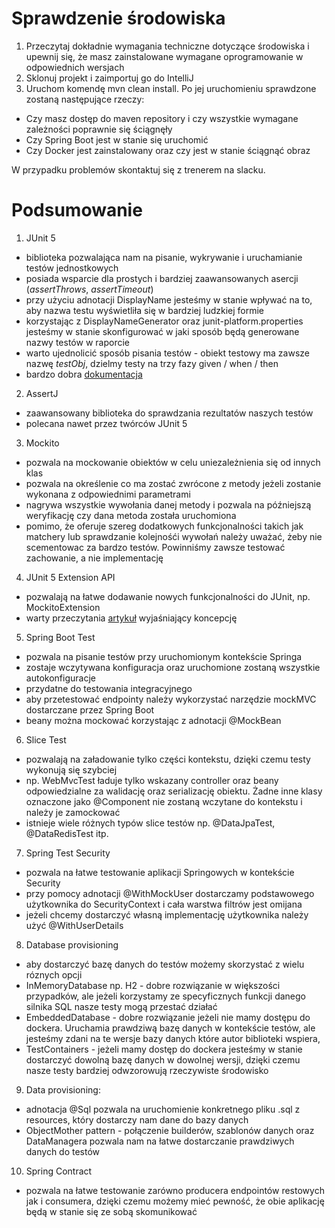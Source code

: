 # Sprawdzenie środowiska

1. Przeczytaj dokładnie wymagania techniczne dotyczące środowiska i upewnij się, że masz zainstalowane wymagane oprogramowanie w odpowiednich wersjach
2. Sklonuj projekt i zaimportuj go do IntelliJ
3. Uruchom komendę mvn clean install. Po jej uruchomieniu sprawdzone zostaną następujące rzeczy:
  * Czy masz dostęp do maven repository i czy wszystkie wymagane zależności poprawnie się ściągnęły
  * Czy Spring Boot jest w stanie się uruchomić
  * Czy Docker jest zainstalowany oraz czy jest w stanie ściągnąć obraz
  
W przypadku problemów skontaktuj się z trenerem na slacku.


# Podsumowanie

1. JUnit 5
 - biblioteka pozwalająca nam na pisanie, wykrywanie i uruchamianie testów jednostkowych
 - posiada wsparcie dla prostych i bardziej zaawansowanych asercji (_assertThrows_, _assertTimeout_)
 - przy użyciu adnotacji DisplayName jesteśmy w stanie wpływać na to, aby nazwa testu wyświetliła się w bardziej ludzkiej formie
 - korzystając z DisplayNameGenerator oraz junit-platform.properties jesteśmy w stanie skonfigurować w jaki sposób będą generowane nazwy testów w raporcie
 - warto ujednolicić sposób pisania testów - obiekt testowy ma zawsze nazwę _testObj_, dzielmy testy na trzy fazy given / when / then
 - bardzo dobra [dokumentacja](https://junit.org/junit5/docs/current/user-guide/)

2. AssertJ
 - zaawansowany biblioteka do sprawdzania rezultatów naszych testów
 - polecana nawet przez twórców JUnit 5
 
3. Mockito
 - pozwala na mockowanie obiektów w celu uniezależnienia się od innych klas
 - pozwala na określenie co ma zostać zwrócone z metody jeżeli zostanie wykonana z odpowiednimi parametrami
 - nagrywa wszystkie wywołania danej metody i pozwala na późniejszą weryfikację czy dana metoda została uruchomiona
 - pomimo, że oferuje szereg dodatkowych funkcjonalności takich jak matchery lub sprawdzanie kolejnośći wywołań należy uważać, żeby nie scementowac za bardzo testów. Powinniśmy zawsze testować zachowanie, a nie implementację
 
4. JUnit 5 Extension API
 - pozwalają na łatwe dodawanie nowych funkcjonalności do JUnit, np. MockitoExtension
 - warty przeczytania [artykuł](https://nipafx.dev/junit-5-extension-model) wyjaśniający koncepcję
 
5. Spring Boot Test
 - pozwala na pisanie testów przy uruchomionym kontekście Springa
 - zostaje wczytywana konfiguracja oraz uruchomione zostaną wszystkie autokonfiguracje
 - przydatne do testowania integracyjnego
 - aby przetestować endpointy należy wykorzystać narzędzie mockMVC dostarczane przez Spring Boot
 - beany można mockować korzystając z adnotacji @MockBean
 
6. Slice Test
 - pozwalają na załadowanie tylko części kontekstu, dzięki czemu testy wykonują się szybciej
 - np. WebMvcTest ładuje tylko wskazany controller oraz beany odpowiedzialne za walidację oraz serializację obiektu. Żadne inne klasy oznaczone jako @Component nie zostaną wczytane do kontekstu i należy je zamockować
 - istnieje wiele różnych typów slice testów np. @DataJpaTest, @DataRedisTest itp.
 
7. Spring Test Security
 - pozwala na łatwe testowanie aplikacji Springowych w kontekście Security
 - przy pomocy adnotacji @WithMockUser dostarczamy podstawowego użytkownika do SecurityContext i cała warstwa filtrów jest omijana
 - jeżeli chcemy dostarczyć własną implementację użytkownika należy użyć @WithUserDetails
 
8. Database provisioning
 - aby dostarczyć bazę danych do testów możemy skorzystać z wielu róznych opcji
 - InMemoryDatabase np. H2 - dobre rozwiązanie w większości przypadków, ale jeżeli korzystamy ze specyficznych funkcji danego silnika SQL nasze testy mogą przestać działać
 - EmbeddedDatabase - dobre rozwiązanie jeżeli nie mamy dostępu do dockera. Uruchamia prawdziwą bazę danych w kontekście testów, ale jesteśmy zdani na te wersje bazy danych które autor biblioteki wspiera,
 - TestContainers - jeżeli mamy dostęp do dockera jesteśmy w stanie dostarczyć dowolną bazę danych w dowolnej wersji, dzięki czemu nasze testy bardziej odwzorowują rzeczywiste środowisko
 
9. Data provisioning:
 - adnotacja @Sql pozwala na uruchomienie konkretnego pliku .sql z resources, który dostarczy nam dane do bazy danych
 - ObjectMother pattern - połączenie builderów, szablonów danych oraz DataManagera pozwala nam na łatwe dostarczanie prawdziwych danych do testów

10. Spring Contract
 - pozwala na łatwe testowanie zarówno producera endpointów restowych jak i consumera, dzięki czemu możemy mieć pewność, że obie aplikację będą w stanie się ze sobą skomunikować